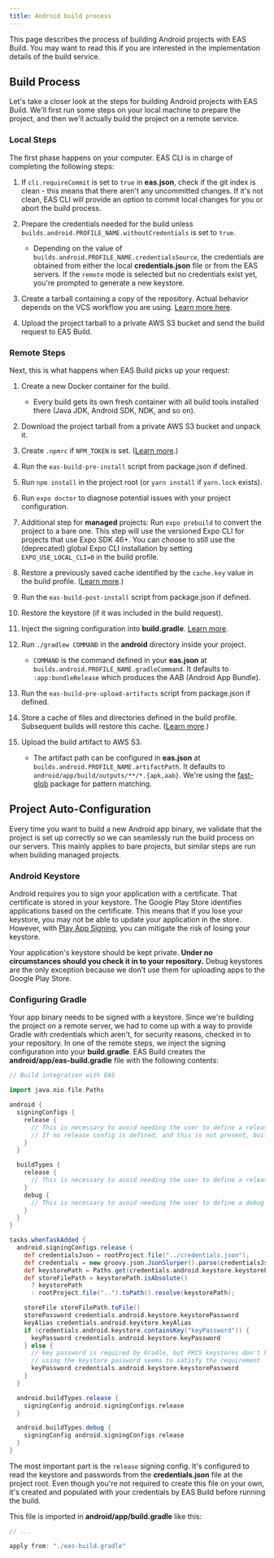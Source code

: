 ```yaml
---
title: Android build process
---
```


This page describes the process of building Android projects with EAS Build. You may want to read this if you are interested in the implementation details of the build service.

## Build Process

Let's take a closer look at the steps for building Android projects with EAS Build. We'll first run some steps on your local machine to prepare the project, and then we'll actually build the project on a remote service.

### Local Steps

The first phase happens on your computer. EAS CLI is in charge of completing the following steps:

1. If `cli.requireCommit` is set to `true` in **eas.json**, check if the git index is clean - this means that there aren't any uncommitted changes. If it's not clean, EAS CLI will provide an option to commit local changes for you or abort the build process.
1. Prepare the credentials needed for the build unless `builds.android.PROFILE_NAME.withoutCredentials` is set to `true`.

   - Depending on the value of `builds.android.PROFILE_NAME.credentialsSource`, the credentials are obtained from either the local **credentials.json** file or from the EAS servers. If the `remote` mode is selected but no credentials exist yet, you're prompted to generate a new keystore.

1. Create a tarball containing a copy of the repository. Actual behavior depends on the VCS workflow you are using. [Learn more here](https://expo.fyi/eas-vcs-workflow).
1. Upload the project tarball to a private AWS S3 bucket and send the build request to EAS Build.

### Remote Steps

Next, this is what happens when EAS Build picks up your request:

1. Create a new Docker container for the build.

   - Every build gets its own fresh container with all build tools installed there (Java JDK, Android SDK, NDK, and so on).

1. Download the project tarball from a private AWS S3 bucket and unpack it.
1. Create `.npmrc` if `NPM_TOKEN` is set. ([Learn more](/build-reference/private-npm-packages).)
1. Run the `eas-build-pre-install` script from package.json if defined.
1. Run `npm install` in the project root (or `yarn install` if `yarn.lock` exists).
1. Run `expo doctor` to diagnose potential issues with your project configuration.
1. Additional step for **managed** projects: Run `expo prebuild` to convert the project to a bare one. This step will use the versioned Expo CLI for projects that use Expo SDK 46+. You can choose to still use the (deprecated) global Expo CLI installation by setting `EXPO_USE_LOCAL_CLI=0` in the build profile.
1. Restore a previously saved cache identified by the `cache.key` value in the build profile. ([Learn more](../build/eas-json/).)
1. Run the `eas-build-post-install` script from package.json if defined.
1. Restore the keystore (if it was included in the build request).
1. Inject the signing configuration into **build.gradle**. [Learn more](#configuring-gradle).
1. Run `./gradlew COMMAND` in the **android** directory inside your project.

   - `COMMAND` is the command defined in your **eas.json** at `builds.android.PROFILE_NAME.gradleCommand`. It defaults to `:app:bundleRelease` which produces the AAB (Android App Bundle).

1. Run the `eas-build-pre-upload-artifacts` script from package.json if defined.
1. Store a cache of files and directories defined in the build profile. Subsequent builds will restore this cache. ([Learn more](../build/eas-json/).)
1. Upload the build artifact to AWS S3.

   - The artifact path can be configured in **eas.json** at `builds.android.PROFILE_NAME.artifactPath`. It defaults to `android/app/build/outputs/**/*.{apk,aab}`. We're using the [fast-glob](https://github.com/mrmlnc/fast-glob#pattern-syntax) package for pattern matching.

## Project Auto-Configuration

Every time you want to build a new Android app binary, we validate that the project is set up correctly so we can seamlessly run the build process on our servers. This mainly applies to bare projects, but similar steps are run when building managed projects.

### Android Keystore

Android requires you to sign your application with a certificate. That certificate is stored in your keystore. The Google Play Store identifies applications based on the certificate. This means that if you lose your keystore, you may not be able to update your application in the store. However, with [Play App Signing](https://developer.android.com/studio/publish/app-signing#app-signing-google-play), you can mitigate the risk of losing your keystore.

Your application's keystore should be kept private. **Under no circumstances should you check it in to your repository.** Debug keystores are the only exception because we don't use them for uploading apps to the Google Play Store.

### Configuring Gradle

Your app binary needs to be signed with a keystore. Since we're building the project on a remote server, we had to come up with a way to provide Gradle with credentials which aren't, for security reasons, checked in to your repository. In one of the remote steps, we inject the signing configuration into your **build.gradle**. EAS Build creates the **android/app/eas-build.gradle** file with the following contents:

<!-- prettier-ignore -->
```groovy
// Build integration with EAS

import java.nio.file.Paths

android {
  signingConfigs {
    release {
      // This is necessary to avoid needing the user to define a release signing config manually
      // If no release config is defined, and this is not present, build for assembleRelease will crash
    }
  }

  buildTypes {
    release {
      // This is necessary to avoid needing the user to define a release build type manually
    }
    debug {
      // This is necessary to avoid needing the user to define a debug build type manually
    }
  }
}

tasks.whenTaskAdded {
  android.signingConfigs.release {
    def credentialsJson = rootProject.file("../credentials.json");
    def credentials = new groovy.json.JsonSlurper().parse(credentialsJson)
    def keystorePath = Paths.get(credentials.android.keystore.keystorePath);
    def storeFilePath = keystorePath.isAbsolute()
      ? keystorePath
      : rootProject.file("..").toPath().resolve(keystorePath);

    storeFile storeFilePath.toFile()
    storePassword credentials.android.keystore.keystorePassword
    keyAlias credentials.android.keystore.keyAlias
    if (credentials.android.keystore.containsKey("keyPassword")) {
      keyPassword credentials.android.keystore.keyPassword
    } else {
      // key password is required by Gradle, but PKCS keystores don't have one
      // using the keystore password seems to satisfy the requirement
      keyPassword credentials.android.keystore.keystorePassword
    }
  }

  android.buildTypes.release {
    signingConfig android.signingConfigs.release
  }

  android.buildTypes.debug {
    signingConfig android.signingConfigs.release
  }
}

```

The most important part is the `release` signing config. It's configured to read the keystore and passwords from the **credentials.json** file at the project root. Even though you're not required to create this file on your own, it's created and populated with your credentials by EAS Build before running the build.

This file is imported in **android/app/build.gradle** like this:

```groovy
// ...

apply from: "./eas-build.gradle"
```
